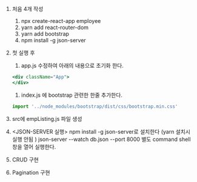 1. 처음 4개 작성
    1. npx create-react-app employee
    2. yarn add react-router-dom
    3. yarn add bootstrap
    4. npm install -g json-server

1. 첫 실행 후
    1. app.js 수정하여 아래의 내용으로 초기화 한다.
    
    ```jsx
    <div className="App">
    </div>
    ```
    
    1. index.js 에  bootstrap 관련한 한줄 추가한다.
    
    ```jsx
    import '../node_modules/bootstrap/dist/css/bootstrap.min.css'
    ```
    
2. src에  empListing.js 파일 생성
3. <JSON-SERVER 실행>
    npm install -g json-server로 설치한다 (yarn 설치시 실행 안됨 )
    json-server --watch db.json --port 8000 별도 command shell 창을 열어 실행한다.

4. CRUD 구현
5. Pagination 구현
